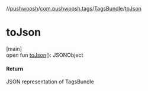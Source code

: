 //[pushwoosh](../../../index.md)/[com.pushwoosh.tags](../index.md)/[TagsBundle](index.md)/[toJson](to-json.md)

# toJson

[main]\
open fun [toJson](to-json.md)(): JSONObject

#### Return

JSON representation of TagsBundle
